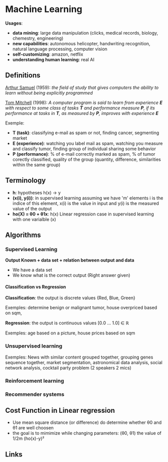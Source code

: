 # Machine Learning

**Usages**:

* **data mining**: large data manipulation (clicks, medical records, biology, chemestry, engineering)
* **new capabilities**: autonomous helicopter, handwriting recognition, natural language processing, computer vision
* **self-customizing**: amazon, netflix
* **understanding human learning**: real AI

## Definitions

[Arthur Samuel][1] (1959): _the field of study that gives computers the ability to learn without being explicitly programmed_

[Tom Mitchell][2] (1998): _A computer program is said to learn from experience **E** with respect to some class of tasks **T** and performance measure **P**, if its performance at tasks in **T**, as measured by **P**, improves with experience **E**_

Exemple:

* **T (task)**: classifying e-mail as spam or not, finding cancer, segmenting market
* **E (experience)**: watching you label mail as spam, watching you measure and classify tumor, finding group of individual sharing some behavior
* **P (performance)**: % of e-mail correctly marked as spam, % of tumor corectly classified, quality of the group (quantity, difference, similarities within the same group)

## Terminology

* **h**: hypotheses h(x) -> y
* **(x(i), y(i))**: in supervised learning assuming we have 'm' elements i is the indice of this element, x(i) is the value in input and y(i) is the measured value of the output
* **ho(X) = θ0 + θ1x**: h(x) Linear regression case in supervised learning with one varialble (x)


## Algorithms

### Supervised Learning

**Output Known + data set + relation between output and data**

* We have a data set
* We know what is the correct output (Right answer given)

#### Classification vs Regression

**Classification**: the output is discrete values {Red, Blue, Green}

Exemples: determine benign or malignant tumor, house overpriced based on sqm, 

**Regression**: the output is continuous values \[0.0 ... 1.0\] ∈ ℝ

Exemples: age based on a picture, house prices based on sqm

### Unsupervised learning

Exemples: News with similar content grouped together, grouping genes sequence together, market segmentation, astronomical data analysis, social network analysis, cocktail party problem (2 speakers 2 mics)

### Reinforcement learning

### Recommender systems

## Cost Function in Linear regression

* Use mean square distance (or difference) do determine whether θ0 and θ1 are well choosen
* the goal is to mimimize while changing parameters: (θ0, θ1) the value of 1/2m (ho(x)-y)²

## Links

[1]: https://en.wikipedia.org/wiki/Arthur_Samuel
[2]: http://www.cs.cmu.edu/~tom/
